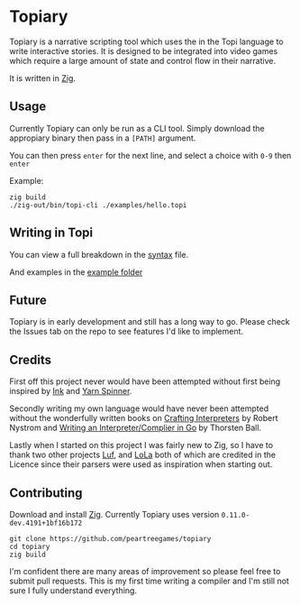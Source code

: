 # Topiary

Topiary is a narrative scripting tool which uses the in the Topi language to write interactive stories.
It is designed to be integrated into video games which require a large amount of state and control flow in their narrative.

It is written in [Zig](https://ziglang.org).

## Usage

Currently Topiary can only be run as a CLI tool.
Simply download the appropiary binary then pass in a `[PATH]` argument.

You can then press `enter` for the next line, and select a choice with `0-9` then `enter`

Example:
```
zig build
./zig-out/bin/topi-cli ./examples/hello.topi
```

## Writing in Topi

You can view a full breakdown in the [syntax](https://github.com/peartreegames/topiary/blob/main/docs/syntax.md) file.

And examples in the [example folder](https://github.com/peartreegames/topiary/tree/main/examples)

## Future

Topiary is in early development and still has a long way to go.
Please check the Issues tab on the repo to see features I'd like to implement.

## Credits

First off this project never would have been attempted without first being inspired by [Ink](https://github.com/inkle/ink) and [Yarn Spinner](https://yarnspinner.dev). 

Secondly writing my own language would have never been attempted without the wonderfully written books on [Crafting Interpreters](https://craftinginterpreters.com) by Robert Nystrom and [Writing an Interpreter/Complier in Go](https://interpreterbook.com)
by Thorsten Ball. 

Lastly when I started on this project I was fairly new to Zig, so I have to thank two other projects [Luf](https://github.com/Luukdegram/luf/tree/master), 
and [LoLa](https://github.com/MasterQ32/LoLa/tree/master) both of which are credited in the Licence since their parsers were used as inspiration when starting out.

## Contributing

Download and install [Zig](https://ziglang.org). Currently Topiary uses version `0.11.0-dev.4191+1bf16b172`

```
git clone https://github.com/peartreegames/topiary
cd topiary
zig build
```

I'm confident there are many areas of improvement so please feel free to submit pull requests.
This is my first time writing a compiler and I'm still not sure I fully understand everything.
